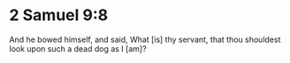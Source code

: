 # 2 Samuel 9:8

And he bowed himself, and said, What [is] thy servant, that thou shouldest look upon such a dead dog as I [am]?